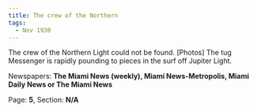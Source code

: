 ```yaml
---  
title: The crew of the Northern  
tags:  
  - Nov 1930  
---  
```

  
The crew of the Northern Light could not be found. [Photos] The tug Messenger is rapidly pounding to pieces in the surf off Jupiter Light.  
  
Newspapers: **The Miami News (weekly), Miami News-Metropolis, Miami Daily News or The Miami News**  
  
Page: **5**, Section: **N/A** 
